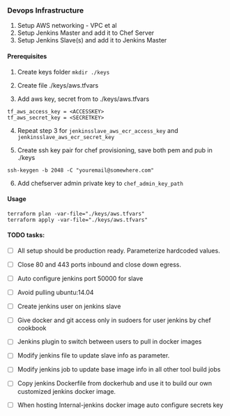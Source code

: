 ###  Devops Infrastructure ###

1. Setup AWS networking - VPC et al
2. Setup Jenkins Master and add it to Chef Server
3. Setup Jenkins Slave(s) and add it to Jenkins Master


#### Prerequisites ####

1. Create keys folder
`mkdir ./keys`

2. Create file  ./keys/aws.tfvars

3. Add aws key, secret from to  ./keys/aws.tfvars

```
tf_aws_access_key = <ACCESSKEY>
tf_aws_secret_key = <SECRETKEY>
```

4. Repeat step 3 for `jenkinsslave_aws_ecr_access_key` and `jenkinsslave_aws_ecr_secret_key`

5. Create ssh key pair for chef provisioning, save both pem and pub in ./keys

`ssh-keygen -b 2048 -C "youremail@somewhere.com"`

6. Add chefserver admin private key to `chef_admin_key_path` 


#### Usage ####

```
terraform plan -var-file="./keys/aws.tfvars" 
terraform apply -var-file="./keys/aws.tfvars" 
```


#### TODO tasks: ####

- [ ] All setup should be production ready. Parameterize hardcoded values.
- [ ] Close 80 and 443 ports inbound and close down egress.
- [ ] Auto configure jenkins port 50000 for slave
- [ ] Avoid pulling ubuntu:14.04
- [ ] Create jenkins user on jenkins slave
- [ ] Give docker and git access only in sudoers for user jenkins by chef cookbook
- [ ] Jenkins plugin to switch between users to pull in docker images
- [ ] Modify jenkins file to update slave info as parameter.
- [ ] Modify jenkins job to update base image info in all other tool build jobs
- [ ] Copy jenkins Dockerfile from dockerhub and use it to build our own customized jenkins docker image.
- [ ] When hosting Internal-jenkins docker image auto configure secrets key

